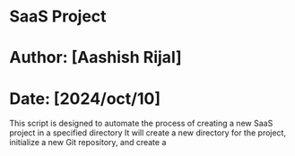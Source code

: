 # SaaS Project
# Author: [Aashish Rijal]
# Date: [2024/oct/10]
 This script is designed to automate the process of creating a new SaaS project in a specified directory
 It will create a new directory for the project, initialize a new Git repository, and create a
